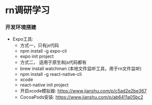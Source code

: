 # rn调研学习
### 开发环境搭建
  + Expo工具:
    + 方式一，只有js代码
    + npm install -g expo-cli
    + expo init project
    + 方式二， 适用于原生和js代码都有
    + brew install watchman (本地文件监听工具，用于rn文件监听)
    + npm install -g react-native-cli
    + xcode
    + react-native init project
    + 开启xcode模拟器: https://www.jianshu.com/p/c5ad2e2be367
    + CocoaPods安装: https://www.jianshu.com/p/ab6411a05bc2
    

